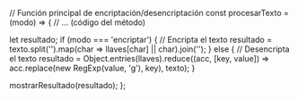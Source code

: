// Función principal de encriptación/desencriptación
const procesarTexto = (modo) => {
  // ... (código del método) 

  let resultado;
  if (modo === 'encriptar') {
    // Encripta el texto
    resultado = texto.split('').map(char => llaves[char] || char).join(''); 
  } else {
    // Desencripta el texto
    resultado = Object.entries(llaves).reduce((acc, [key, value]) => 
      acc.replace(new RegExp(value, 'g'), key), texto);
  }

  mostrarResultado(resultado);
};
